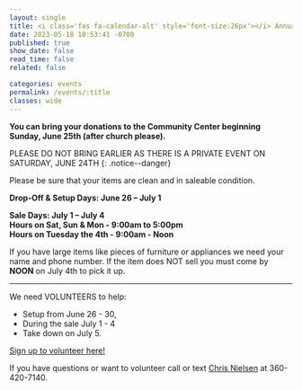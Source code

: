 ```yaml
---
layout: single
title: <i class='fas fa-calendar-alt' style='font-size:26px'></i> Annual Rummage Sale
date: 2023-05-18 10:53:41 -0700
published: true
show_date: false
read_time: false
related: false

categories: events
permalink: /events/:title
classes: wide
---
```

**You can bring your donations to the Community Center beginning Sunday, June 25th (after church please).**

PLEASE DO NOT BRING EARLIER AS THERE IS A PRIVATE EVENT ON SATURDAY, JUNE 24TH
{: .notice--danger}

Please be sure that your items are clean and in saleable condition.

**Drop-Off & Setup Days: June 26 – July 1**

**Sale Days: July 1 – July 4**<br>
**Hours on Sat, Sun & Mon - 9:00am to 5:00pm**<br>
**Hours on Tuesday the 4th - 9:00am - Noon**

If you have large items like pieces of furniture or appliances we need your name and phone number. If the item does NOT sell you must come by **NOON** on July 4th to pick it up.

***

We need VOLUNTEERS to help:
- Setup from June 26 - 30,
- During the sale July 1 - 4
- Take down on July 5.

[Sign up to volunteer here!](/lcia/volunteer)

If you have questions or want to volunteer call or text [Chris Nielsen](mailto:4nielsen@gmail.com) at 360-420-7140.
